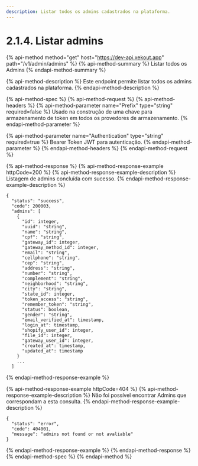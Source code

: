 ```yaml
---
description: Listar todos os admins cadastrados na plataforma.
---
```


# 2.1.4. Listar admins

{% api-method method="get" host="https://dev-api.xekout.app" path="/v1/admin/admins" %}
{% api-method-summary %}
Listar todos os Admins
{% endapi-method-summary %}

{% api-method-description %}
Este endpoint permite listar todos os admins cadastrados na plataforma.
{% endapi-method-description %}

{% api-method-spec %}
{% api-method-request %}
{% api-method-headers %}
{% api-method-parameter name="Prefix" type="string" required=false %}
Usado na construção de uma chave para armazenamento de token em todos os provedores de armazenamento.
{% endapi-method-parameter %}

{% api-method-parameter name="Authentication" type="string" required=true %}
Bearer Token JWT para autenticação.
{% endapi-method-parameter %}
{% endapi-method-headers %}
{% endapi-method-request %}

{% api-method-response %}
{% api-method-response-example httpCode=200 %}
{% api-method-response-example-description %}
Listagem de admins concluída com sucesso.
{% endapi-method-response-example-description %}

```text
{
  "status": "success",
  "code": 200003,
  "admins": [
    {
      "id": integer,
      "uuid": "string",
      "name": "string",
      "cpf": "string",
      "gateway_id": integer,
      "gateway_method_id": integer,
      "email": "string",
      "cellphone": "string",
      "cep": "string",
      "address": "string",
      "number": "string",
      "complement": "string",
      "neighborhood": "string",
      "city": "string",
      "state_id": integer,
      "token_access": "string",
      "remember_token": "string",
      "status": boolean,
      "gender": "string",
      "email_verified_at": timestamp,
      "login_at": timestamp,
      "shopify_user_id": integer,
      "file_id": integer,
      "gateway_user_id": integer,
      "created_at": timestamp,
      "updated_at": timestamp
    }
    ...
  ]
```
{% endapi-method-response-example %}

{% api-method-response-example httpCode=404 %}
{% api-method-response-example-description %}
Não foi possível encontrar Admins que correspondam a esta consulta.
{% endapi-method-response-example-description %}

```text
{
  "status": "error",
  "code": 404001,
  "message": "admins not found or not avaliable"
}
```
{% endapi-method-response-example %}
{% endapi-method-response %}
{% endapi-method-spec %}
{% endapi-method %}

